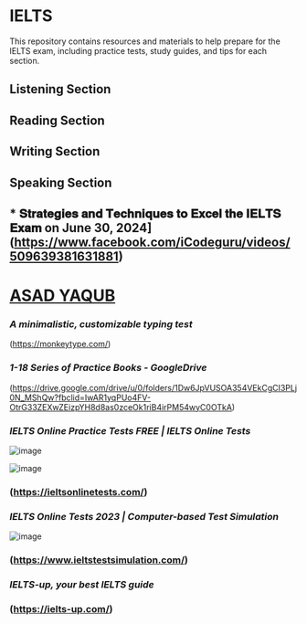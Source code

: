 # IELTS
This repository contains resources and materials to help prepare for the IELTS exam, including practice tests, study guides, and tips for each section.

## Listening Section
## Reading Section
## Writing Section
## Speaking  Section

## * 𝐒𝐭𝐫𝐚𝐭𝐞𝐠𝐢𝐞𝐬 𝐚𝐧𝐝 𝐓𝐞𝐜𝐡𝐧𝐢𝐪𝐮𝐞𝐬 𝐭𝐨 𝐄𝐱𝐜𝐞𝐥 𝐭𝐡𝐞 𝐈𝐄𝐋𝐓𝐒 𝐄𝐱𝐚𝐦  on June 30, 2024](https://www.facebook.com/iCodeguru/videos/509639381631881)

# [ASAD YAQUB](https://www.youtube.com/@AsadYaqubOfficial)



### _A minimalistic, customizable typing test_

(https://monkeytype.com/)

### _1-18 Series of Practice Books - GoogleDrive_
(https://drive.google.com/drive/u/0/folders/1Dw6JpVUSOA354VEkCgCI3PLj0N_MShQw?fbclid=IwAR1yqPUo4FV-OtrG33ZEXwZEizpYH8d8as0zceOk1riB4irPM54wyC0OTkA)


### _IELTS Online Practice Tests FREE | IELTS Online Tests_
![image](https://github.com/zulfiqaralimir/IELTS/assets/68346772/af19cc53-ca30-4912-a4e3-0e1d6641aa27)

![image](https://github.com/zulfiqaralimir/IELTS/assets/68346772/9da645c1-7cd9-46aa-a8c5-0aa12d2fa620)







### (https://ieltsonlinetests.com/)

### _IELTS Online Tests 2023 | Computer-based Test Simulation_ 
![image](https://github.com/zulfiqaralimir/IELTS/assets/68346772/1dc127f6-8570-4f53-b971-6171e65f0fcb)

### (https://www.ieltstestsimulation.com/)

### _IELTS-up, your best IELTS guide_

### (https://ielts-up.com/)
